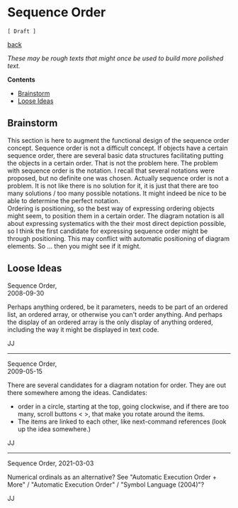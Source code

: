 ﻿Sequence Order
==============

`[ Draft ]`

[back](..)

*These may be rough texts that might once be used to build more polished text.*

__Contents__

- [Brainstorm](#brainstorm)
- [Loose Ideas](#loose-ideas)

## Brainstorm

This section is here to augment the functional design of the sequence order concept. Sequence order is not a difficult concept. If objects have a certain sequence order, there are several basic data structures facilitating putting the objects in a certain order. That is not the problem here. The problem with sequence order is the notation. I recall that several notations were proposed, but no definite one was chosen. Actually sequence order is not a problem. It is not like there is no solution for it, it is just that there are too many solutions / too many possible notations. It might indeed be nice to be able to determine the perfect notation.  
Ordering is positioning, so the best way of expressing ordering objects might seem, to position them in a certain order. The diagram notation is all about expressing systematics with the their most direct depiction possible, so I think the first candidate for expressing sequence order might be through positioning. This may conflict with automatic positioning of diagram elements. So ... then you might see if it might.

## Loose Ideas

Sequence Order,  
2008-09-30

Perhaps anything ordered, be it parameters, needs to be part of an ordered list, an ordered array, or otherwise you can't order anything. And perhaps the display of an ordered array  is the only display of anything ordered, including the way it might be displayed in text code.

JJ

-----

Sequence Order,  
2009-05-15

There are several candidates for a diagram notation for order. They are out there somewhere among the ideas. Candidates:
- order in a circle, starting at the top, going clockwise, and if there are too many, scroll buttons < >, that make you rotate around the items.
- The items are linked to each other, like next-command references (look up the idea somewhere.)

JJ

-----

Sequence Order,
2021-03-03

Numerical ordinals as an alternative?
See "Automatic Execution Order + More" / "Automatic Execution Order" / "Symbol Language (2004)"?

JJ